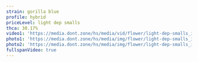 ```yaml
---
strain: gorilla blue
profile: hybrid
priceLevel: light dep smalls
thca: 30.17%
video1: 'https://media.dont.zone/hs/media/vid/flower/light-dep-smalls_indica_peanut-butter-souffle.webm'
photo1: 'https://media.dont.zone/hs/media/img/flower/light-dep-smalls_indica_peanut-butter-souffle.jpg'
photo2: 'https://media.dont.zone/hs/media/img/flower/light-dep-smalls_indica_peanut-butter-souffle.jpg'
fullspanVideo: true
---
```

